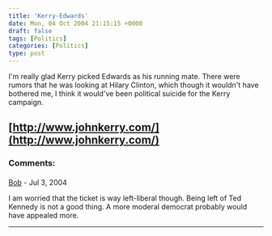```yaml
---
title: 'Kerry-Edwards'
date: Mon, 04 Oct 2004 21:15:15 +0000
draft: false
tags: [Politics]
categories: [Politics]
type: post
---
```


I'm really glad Kerry picked Edwards as his running mate. There were rumors that he was looking at Hilary Clinton, which though it wouldn't have bothered me, I think it would've been political suicide for the Kerry campaign.

[http://www.johnkerry.com/](http://www.johnkerry.com/)
---
### Comments:
####
[Bob]( "") - <time datetime="2004-07-07 10:37:56">Jul 3, 2004</time>

I am worried that the ticket is way left-liberal though. Being left of Ted Kennedy is not a good thing. A more moderal democrat probably would have appealed more.
<hr />
